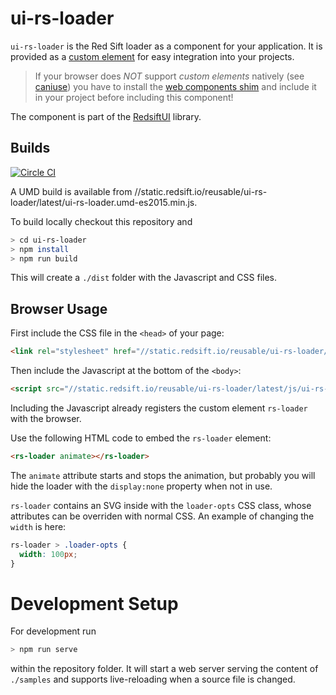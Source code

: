 # ui-rs-loader

`ui-rs-loader` is the Red Sift loader as a component for your application. It is provided as a [custom element](https://developer.mozilla.org/en-US/docs/Web/Web_Components/Custom_Elements) for easy integration into your projects.

> If your browser does *NOT* support *custom elements* natively (see [caniuse](http://caniuse.com/#feat=custom-elements)) you have to install the [web components shim](http://webcomponents.org/) and include it in your project before including this component!

The component is part of the [RedsiftUI](https://github.com/redsift/redsift-ui) library.

## Builds

[![Circle CI](https://circleci.com/gh/Redsift/ui-rs-loader.svg?style=svg)](https://circleci.com/gh/Redsift/ui-rs-loader)

A UMD build is available from //static.redsift.io/reusable/ui-rs-loader/latest/ui-rs-loader.umd-es2015.min.js.

To build locally checkout this repository and

```bash
> cd ui-rs-loader
> npm install
> npm run build
```

This will create a `./dist` folder with the Javascript and CSS files.

## Browser Usage

First include the CSS file in the `<head>` of your page:

```html
<link rel="stylesheet" href="//static.redsift.io/reusable/ui-rs-loader/latest/css/ui-rs-loader.min.css">
```

Then include the Javascript at the bottom of the `<body>`:

```html
<script src="//static.redsift.io/reusable/ui-rs-loader/latest/js/ui-rs-loader.umd-es2015.min.js"></script>
```

Including the Javascript already registers the custom element `rs-loader` with the browser.

Use the following HTML code to embed the `rs-loader` element:

```html
<rs-loader animate></rs-loader>
```

The `animate` attribute starts and stops the animation, but probably you will hide the loader with the `display:none` property when not in use.

`rs-loader` contains an SVG inside with the `loader-opts` CSS class, whose attributes can be overriden with normal CSS. An example of changing the `width` is here:

```css
rs-loader > .loader-opts {
  width: 100px;
}
```

# Development Setup

For development run

```bash
> npm run serve
```

within the repository folder. It will start a web server serving the content of `./samples` and supports live-reloading when a source file is changed.
